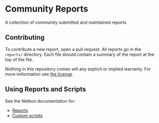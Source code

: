 # Community Reports
A collection of community submitted and maintained reports

## Contributing
To contribute a new report, open a pull request. All reports go in the `reports/` directory. Each file should contain a summary of the report at the top of the file.

Nothing in this repository comes will any explicit or implied warranty. For more imformation see [the license](LICENSE).

## Using Reports and Scripts
See the Netbox documentation for:

* [Reports](https://netbox.readthedocs.io/en/stable/additional-features/reports/)
* [Custom scripts](https://netbox.readthedocs.io/en/stable/additional-features/custom-scripts/)
